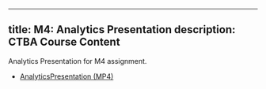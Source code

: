 
---
title: M4: Analytics Presentation
description: CTBA Course Content
---

Analytics Presentation for M4 assignment. 
- [AnalyticsPresentation (MP4)](AnalyticsPresentation.MP4)
